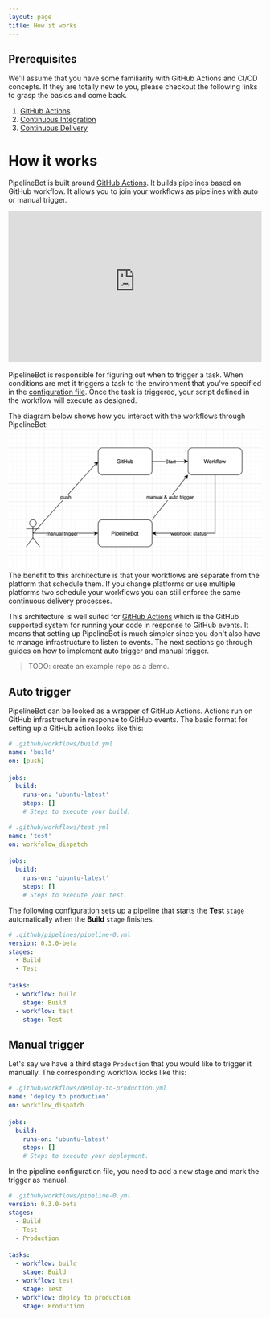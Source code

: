 ```yaml
---
layout: page
title: How it works
---
```


## Prerequisites

We'll assume that you have some familiarity with GitHub Actions and CI/CD concepts. If they are
totally new to you, please checkout the following links to grasp the basics and come back.

1. [GitHub Actions][1]
1. [Continuous Integration](https://continuousdelivery.com/foundations/continuous-integration/)
1. [Continuous Delivery](https://continuousdelivery.com/)

# How it works

PipelineBot is built around [GitHub Actions][1]. It builds pipelines based on GitHub workflow.
It allows you to join your workflows as pipelines with auto or manual trigger. 

<iframe style="border:none" width="100%" height="300" src="https://gifted-lamport-c29e52.netlify.app/"></iframe>

PipelineBot is responsible for
figuring out when to trigger a task. When conditions are met it triggers
a task to the environment that you've specified in the [configuration file][2].
Once the task is triggered, your script defined in the workflow will execute as designed.

The diagram below shows how you interact with the workflows through PipelineBot:
![how-it-works](/assets/images/docs-how-it-works.png)
The benefit to this architecture is that your workflows are separate from
the platform that schedule them. If you change platforms or use multiple
platforms two schedule your workflows you can still enforce the same continuous delivery
processes.

This architecture is well suited for [GitHub Actions][1] which is the GitHub
supported system for running your code in response to GitHub events. It means
that setting up PipelineBot is much simpler since you don't also have to manage
infrastructure to listen to events. The next sections go through guides on how
to implement auto trigger and manual trigger.

[1]: https://github.com/features/actions/
[2]: /docs/configuration/

> TODO: create an example repo as a demo.

## Auto trigger

PipelineBot can be looked as a wrapper of GitHub Actions. Actions
run on GitHub infrastructure in response to GitHub events. The basic format for
setting up a GitHub action looks like this:

```yaml
# .github/workflows/build.yml
name: 'build'
on: [push]

jobs:
  build:
    runs-on: 'ubuntu-latest'
    steps: []
    # Steps to execute your build.
```

```yaml
# .github/workflows/test.yml
name: 'test'
on: workfolow_dispatch

jobs:
  build:
    runs-on: 'ubuntu-latest'
    steps: []
    # Steps to execute your test.
```

The following configuration sets up a pipeline that starts the **Test** `stage`
automatically when the **Build** `stage` finishes.

```yaml
# .github/pipelines/pipeline-0.yml
version: 0.3.0-beta
stages:
  - Build
  - Test
 
tasks:
  - workflow: build
    stage: Build
  - workflow: test
    stage: Test
```

## Manual trigger

Let's say we have a third stage `Production` that you would like to trigger it manually.
The corresponding workflow looks like this:

```yaml
# .github/workflows/deploy-to-production.yml
name: 'deploy to production'
on: workflow_dispatch

jobs:
  build:
    runs-on: 'ubuntu-latest'
    steps: []
    # Steps to execute your deployment.
``` 

In the pipeline configuration file, you need to add a new stage and mark the trigger
as manual.

```yaml
# .github/workflows/pipeline-0.yml
version: 0.3.0-beta
stages:
  - Build
  - Test
  - Production

tasks:
  - workflow: build
    stage: Build
  - workflow: test
    stage: Test
  - workflow: deploy to production
    stage: Production
```
